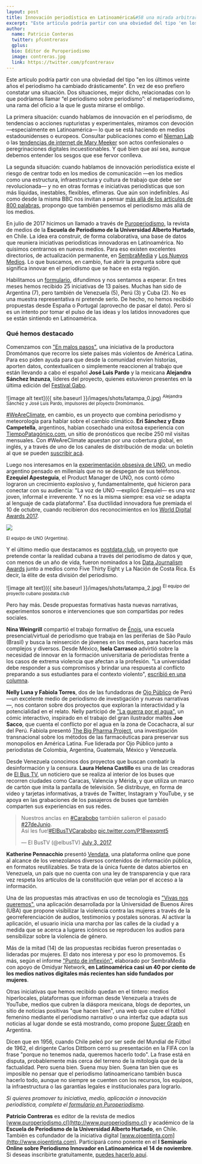 ```yaml
---
layout: post
title: Innovación periodística en Latinoamérica&#58 una mirada arbitraria y parcial, pero alentadora
excerpt: "Este artículo podría partir con una obviedad del tipo 'en los últimos veinte años el periodismo ha cambiado drásticamente'. En vez de eso prefiero constatar una situación. Dos situaciones, mejor dicho, relacionadas con lo que podríamos llamar “el periodismo sobre periodismo”: el metaperiodismo, una rama del oficio a la que le gusta mirarse el ombligo."
author:
  name: Patricio Conteras
  twitter: pfcontrerasv
  gplus:  
  bio: Editor de Puroperiodismo
  image: contreras.jpg
  link: https://twitter.com/pfcontrerasv
---
```

Este artículo podría partir con una obviedad del tipo "en los últimos veinte años el periodismo ha cambiado drásticamente". En vez de eso prefiero constatar una situación. Dos situaciones, mejor dicho, relacionadas con lo que podríamos llamar “el periodismo sobre periodismo”: el metaperiodismo, una rama del oficio a la que le gusta mirarse el ombligo. 

La primera situación: cuando hablamos de innovación en el periodismo, de tendencias o acciones rupturistas y experimentales, miramos con devoción —especialmente en Latinoamérica— lo que se está haciendo en medios estadounidenses o europeos. Consultar publicaciones como el [Nieman Lab](http://www.niemanlab.org/) o las [tendencias de internet de Mary Meeker](http://www.kpcb.com/internet-trends) son actos confesionales o peregrinaciones digitales incuestionables. Y qué bien que así sea, aunque debemos entender los sesgos que ese fervor conlleva.

La segunda situación: cuando hablamos de innovación periodística existe el riesgo de centrar todo en los medios de comunicación —en los medios como una estructura, infraestructura y cultura de trabajo que debe ser revolucionada— y no en otras formas e iniciativas periodísticas que son más líquidas, inestables, flexibles, efímeras. Que aún son indefinibles. Así como desde la misma BBC nos invitan a pensar [más allá de los artículos de 800 palabras](https://medium.com/bbc-news-labs/beyond-800-words-new-digital-story-formats-for-news-ab9b2a2d0e0d), propongo que también pensemos el periodismo más allá de los medios.

En julio de 2017 hicimos un llamado a través de [Puroperiodismo](http://www.puroperiodismo.cl/), la revista de medios de la **Escuela de Periodismo de la Universidad Alberto Hurtado**, en Chile. La idea era construir, de forma colaborativa, una base de datos que reuniera iniciativas periodísticas innovadoras en Latinoamérica. No quisimos centrarnos en nuevos medios. Para eso existen excelentes directorios, de actualización permanente, en [SembraMedia](https://www.sembramedia.org/directorio/) y [Los Nuevos Medios](http://www.nuevosmedios.es/). Lo que buscamos, en cambio, fue abrir la pregunta sobre qué significa innovar en el periodismo que se hace en esta región.

Habilitamos un [formulario](http://www.puroperiodismo.cl/?p=28077), difundimos y nos sentamos a esperar. En tres meses hemos recibido 25 iniciativas de 13 países. Muchas han sido de Argentina (7), pero también de Venezuela (5), Perú (3) y Cuba (2). No es una muestra representativa ni pretende serlo. De hecho, no hemos recibido propuestas desde España o Portugal (aprovecho de pasar el dato). Pero sí es un intento por tomar el pulso de las ideas y los latidos innovadores que se están sintiendo en Latinoamérica.

### Qué hemos destacado

Comenzamos con ["En malos pasos"](http://www.puroperiodismo.cl/?p=28137), una iniciativa de la productora Dromómanos que recorre los siete países más violentos de América Latina. Para eso piden ayuda para que desde la comunidad envíen historias, aporten datos, contextualicen o simplemente reaccionen al trabajo que están llevando a cabo el español **José Luis Pardo** y la mexicana **Alejandra Sánchez Inzunza**, líderes del proyecto, quienes estuvieron presentes en la última edición del [Festival Gabo](https://premioggm.org/noticias/2017/10/tres-claves-para-cubrir-asesinatos-sin-ser-amarillista/).

![image alt text]({{ site.baseurl }}/images/shots/latampa_0.jpg)
<sup>Alejandra Sánchez y José Luis Pardo, impulsores del proyecto Dromómanos. 

[#WeAreClimate](http://www.puroperiodismo.cl/?p=28216), en cambio, es un proyecto que combina periodismo y meteorología para hablar sobre el cambio climático. **Eri Sánchez y Enzo Campetella**, argentinos, habían cosechado una exitosa experiencia con [TiempoPatagónico.com](http://www.tiempopatagonico.com/), un sitio de pronósticos que recibe 250 mil visitas mensuales. Con #WeAreClimate apuestan por una cobertura global, en inglés, y a través de uno de los canales de distribución de moda: un boletín al que se pueden [suscribir acá](https://www.weareclimate.com/).

Luego nos interesamos en la [experimentación obsesiva de UNO](http://www.puroperiodismo.cl/?p=28159), un medio argentino pensado en millenials que no se despegan de sus teléfonos. **Ezequiel Apesteguia**, el Product Manager de UNO, nos contó cómo lograron un crecimiento explosivo y, fundamentalmente, qué hicieron para conectar con su audiencia: "La voz de UNO —explicó Ezequiel— es una voz joven, informal e irreverente. Y no es la misma siempre: esa voz se adapta al lenguaje de cada plataforma". Esa ductilidad innovadora fue premiada el 10 de octubre, cuando recibieron dos reconocimientos en los [World Digital Awards 2017](https://twitter.com/UnoAR/status/917758795723423744).

![](http://i.giphy.com/xUA7aSe63Gx78DBGjS.gif)

<sup>El equipo de UNO (Argentina).

Y el último medio que destacamos es [postdata.club](http://www.puroperiodismo.cl/?p=28350), un proyecto que pretende contar la realidad cubana a través del periodismo de datos y que, con menos de un año de vida, fueron nominados a los [Data Journalism Awards](https://www.datajournalismawards.org/shortlist/) junto a medios como Five Thirty Eight y La Nación de Costa Rica. Es decir, la élite de esta división del periodismo.

![image alt text]({{ site.baseurl }}/images/shots/latampa_2.jpg)
<sup>El equipo del proyecto cubano posdata.club

Pero hay más. Desde propuestas formativas hasta nuevas narrativas, experimentos sonoros e intervenciones que son compartidas por redes sociales. 

**Nina Weingrill** compartió el trabajo formativo de [Énois](http://www.enoisconteudo.com.br), una escuela presencial/virtual de periodismo que trabaja en las periferias de São Paulo (Brasil) y busca la reinserción de jóvenes en los medios, para hacerlos más complejos y diversos. Desde México, **Isela Carrasco** advirtió sobre la necesidad de innovar en la formación universitaria de periodistas frente a los casos de extrema violencia que afectan a la profesión. "La universidad debe responder a sus compromisos y brindar una respuesta al conflicto preparando a sus estudiantes para el contexto violento", [escribió en una columna](http://www.puroperiodismo.cl/?p=28225).

**Nelly Luna y Fabiola Torres**, dos de las fundadoras de [Ojo Público](https://ojo-publico.com/) de Perú —un excelente medio de periodismo de investigación y nuevas narrativas—, nos contaron sobre dos proyectos que exploran la interactividad y la potencialidad en el relato. Nelly participó de ["La guerra por el agua"](http://laguerraporelagua.ojo-publico.com), un cómic interactivo, inspirado en el trabajo del gran ilustrador maltés **Joe Sacco**, que cuenta el conflicto por el agua en la zona de Cocachacra, al sur del Perú. Fabiola presentó [The Big Pharma Project](https://bigpharma.ojo-publico.com/), una investigación transnacional sobre los métodos de las farmacéuticas para preservar sus monopolios en América Latina. Fue liderada por Ojo Público junto a periodistas de Colombia, Argentina, Guatemala, México y Venezuela.

Desde Venezuela conocimos dos proyectos que buscan combatir la desinformación y la censura. **Laura Helena Castillo** es una de las creadoras de [El Bus TV](https://twitter.com/elbustv), un noticiero que se realiza al interior de los buses que recorren ciudades como Caracas, Valencia y Mérida, y que utiliza un marco de cartón que imita la pantalla de televisión. Se distribuye, en forma de video y tarjetas informativas, a través de Twitter, Instagram y YouTube, y se apoya en las grabaciones de los pasajeros de buses que también comparten sus experiencias en sus redes.

<blockquote class="twitter-tweet" data-lang="en"><p lang="es" dir="ltr">Nuestros anclas en <a href="https://twitter.com/hashtag/Carabobo?src=hash&amp;ref_src=twsrc%5Etfw">#Carabobo</a> también salieron el pasado <a href="https://twitter.com/hashtag/27deJunio?src=hash&amp;ref_src=twsrc%5Etfw">#27deJunio</a>.<br>Así les fue!<a href="https://twitter.com/hashtag/ElBusTVCarabobo?src=hash&amp;ref_src=twsrc%5Etfw">#ElBusTVCarabobo</a> <a href="https://t.co/P1Bwexqmt5">pic.twitter.com/P1Bwexqmt5</a></p>&mdash; El BusTV (@elbusTV) <a href="https://twitter.com/elbusTV/status/881692146683740160?ref_src=twsrc%5Etfw">July 3, 2017</a></blockquote>

<script async src="//platform.twitter.com/widgets.js" charset="utf-8"></script>

**Katherine Pennacchio** presentó [Vendata](https://vendata.org/site/), una plataforma online que pone al alcance de los venezolanos diversos contenidos de información pública, en formatos reutilizables. Se trata de la única fuente de datos abiertos en Venezuela, un país que no cuenta con una ley de transparencia y que rara vez respeta los artículos de la constitución que velan por el acceso a la información. 

Una de las propuestas más atractivas en uso de tecnología es ["Vivas nos queremos"](http://vivanosqueremos.sociales.uba.ar), una aplicación desarrollada por la Universidad de Buenos Aires (UBA) que propone visibilizar la violencia contra las mujeres a través de la georreferenciación de audios, testimonios y postales sonoras. Al activar la aplicación, el usuario inicia una marcha por las calles de la ciudad y a medida que se acerca a lugares icónicos se reproducen los audios para sensibilizar sobre la violencia de género.

Más de la mitad (14) de las propuestas recibidas fueron presentadas o lideradas por mujeres. El dato nos interesa y por eso lo promovemos. Es más, según el informe ["Punto de inflexión"](http://data.sembramedia.org/?lang=es), elaborado por SembraMedia con apoyo de Omidyar Network, **en Latinoamérica casi un 40 por ciento de los medios nativos digitales más recientes han sido fundados por mujeres**.

Otras iniciativas que hemos recibido quedan en el tintero: medios hiperlocales, plataformas que informan desde Venezuela a través de YouTube, medios que cubren la diáspora mexicana, blogs de deportes, un sitio de noticias positivas "que hacen bien", una web que cubre el fútbol femenino mediante el periodismo narrativo o una interfaz que adapta sus noticias al lugar donde se está mostrando, como propone [Super Graph](http://www.supergraph.news/) en Argentina.

Dicen que en 1956, cuando Chile peleó por ser sede del Mundial de Fútbol de 1962, el dirigente Carlos Dittborn cerró su presentación en la FIFA con la frase "porque no tenemos nada, queremos hacerlo todo". La frase está en disputa, probablemente más cerca del terreno de la mitología que de la factualidad. Pero suena bien. Suena muy bien. Suena tan bien que es imposible no pensar que el periodismo latinoamericano también busca hacerlo todo, aunque no siempre se cuenten con los recursos, los equipos, la infraestructura o las garantías legales e institucionales para lograrlo.

*Si quieres promover tu iniciativa, medio, aplicación o innovación periodística, completa el [formulario en Puroperiodismo](http://www.puroperiodismo.cl/?p=28077)*.

**Patricio Contreras** es editor de la revista de medios [www.puroperiodismo.cl](http://www.puroperiodismo.cl) y académico de la **Escuela de Periodismo de la Universidad Alberto Hurtado**, en Chile. También es cofundador de la iniciativa digital [www.ojoentinta.com](http://www.ojoentinta.com). Participará como ponente en el **I Seminario Online sobre Periodismo Innovador en Latinoamérica el 14 de noviembre**. Si deseas inscribirte gratuitamente, [puedes hacerlo aquí](http://mip.umh.es/blog/2017/07/26/seminario-periodismo-innovador-latinoamerica/).